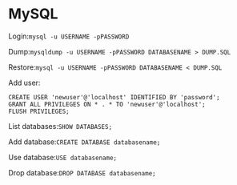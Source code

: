 # MySQL

Login:`
mysql -u USERNAME -pPASSWORD
`

Dump:`
mysqldump -u USERNAME -pPASSWORD DATABASENAME > DUMP.SQL
`

Restore:`
mysql -u USERNAME -pPASSWORD DATABASENAME < DUMP.SQL
`

Add user:
```
CREATE USER 'newuser'@'localhost' IDENTIFIED BY 'password';
GRANT ALL PRIVILEGES ON * . * TO 'newuser'@'localhost';
FLUSH PRIVILEGES;
```

List databases:`
SHOW DATABASES;
`

Add database:`
CREATE DATABASE databasename;
`

Use database:`
USE databasename;
`

Drop database:`
DROP DATABASE databasename;
`